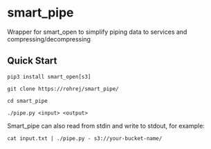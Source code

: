 # smart_pipe
Wrapper for smart_open to simplify piping data to services and compressing/decompressing

## Quick Start
`pip3 install smart_open[s3]`

`git clone https://rohrej/smart_pipe/`

`cd smart_pipe`

`./pipe.py <input> <output>`

Smart_pipe can also read from stdin and write to stdout, for example:

`cat input.txt | ./pipe.py - s3://your-bucket-name/`
